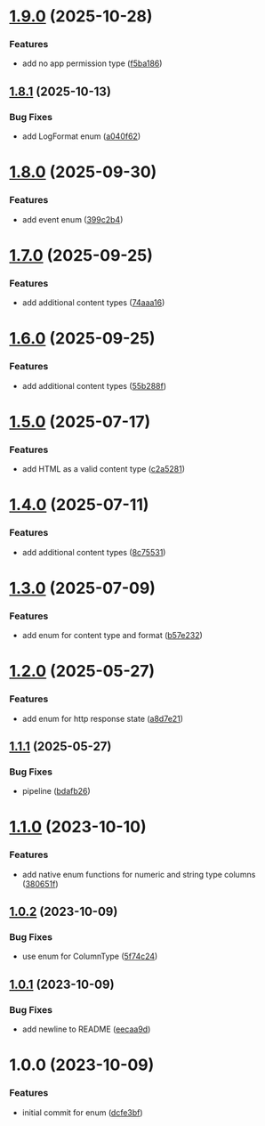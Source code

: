 # [1.9.0](https://github.com/bespin-studios/byteshard-enum/compare/v1.8.1...v1.9.0) (2025-10-28)


### Features

* add no app permission type ([f5ba186](https://github.com/bespin-studios/byteshard-enum/commit/f5ba186336d5a466d3a523c178f376f96e2629cc))

## [1.8.1](https://github.com/bespin-studios/byteshard-enum/compare/v1.8.0...v1.8.1) (2025-10-13)


### Bug Fixes

* add LogFormat enum ([a040f62](https://github.com/bespin-studios/byteshard-enum/commit/a040f62d6e722b3a09f699d3cc84a370302b01cb))

# [1.8.0](https://github.com/bespin-studios/byteshard-enum/compare/v1.7.0...v1.8.0) (2025-09-30)


### Features

* add event enum ([399c2b4](https://github.com/bespin-studios/byteshard-enum/commit/399c2b4157234e187fff796dfc8da8c68915e6b7))

# [1.7.0](https://github.com/bespin-studios/byteshard-enum/compare/v1.6.0...v1.7.0) (2025-09-25)


### Features

* add additional content types ([74aaa16](https://github.com/bespin-studios/byteshard-enum/commit/74aaa16a47ea79f66fb0412510dfb063281663f6))

# [1.6.0](https://github.com/bespin-studios/byteshard-enum/compare/v1.5.0...v1.6.0) (2025-09-25)


### Features

* add additional content types ([55b288f](https://github.com/bespin-studios/byteshard-enum/commit/55b288f438bdd48930e3521fecaadea445ef375f))

# [1.5.0](https://github.com/bespin-studios/byteshard-enum/compare/v1.4.0...v1.5.0) (2025-07-17)


### Features

* add HTML as a valid content type ([c2a5281](https://github.com/bespin-studios/byteshard-enum/commit/c2a528141a72c30f0000c6ee21e255b9c49d9acd))

# [1.4.0](https://github.com/bespin-studios/byteshard-enum/compare/v1.3.0...v1.4.0) (2025-07-11)


### Features

* add additional content types ([8c75531](https://github.com/bespin-studios/byteshard-enum/commit/8c75531429fe26f9a85b673e30c283448c0aad84))

# [1.3.0](https://github.com/bespin-studios/byteshard-enum/compare/v1.2.0...v1.3.0) (2025-07-09)


### Features

* add enum for content type and format ([b57e232](https://github.com/bespin-studios/byteshard-enum/commit/b57e232ceaf90c5238a8d4023adb6748a4a35353))

# [1.2.0](https://github.com/bespin-studios/byteshard-enum/compare/v1.1.1...v1.2.0) (2025-05-27)


### Features

* add enum for http response state ([a8d7e21](https://github.com/bespin-studios/byteshard-enum/commit/a8d7e2162e2f7b5df47da35060235216b8ac9522))

## [1.1.1](https://github.com/bespin-studios/byteshard-enum/compare/v1.1.0...v1.1.1) (2025-05-27)


### Bug Fixes

* pipeline ([bdafb26](https://github.com/bespin-studios/byteshard-enum/commit/bdafb26e7196ee9a6e281337b2e3c7a252709c43))

# [1.1.0](https://github.com/byteshard/enum/compare/v1.0.2...v1.1.0) (2023-10-10)


### Features

* add native enum functions for numeric and string type columns ([380651f](https://github.com/byteshard/enum/commit/380651fa7c1e449b527afa4daa5866ea5e910dc0))

## [1.0.2](https://github.com/byteshard/enum/compare/v1.0.1...v1.0.2) (2023-10-09)


### Bug Fixes

* use enum for ColumnType ([5f74c24](https://github.com/byteshard/enum/commit/5f74c2469761e691efcbd4538bdc7e4bfd61a493))

## [1.0.1](https://github.com/byteshard/enum/compare/v1.0.0...v1.0.1) (2023-10-09)


### Bug Fixes

* add newline to README ([eecaa9d](https://github.com/byteshard/enum/commit/eecaa9dde3c21c9084970bc9ba0bdfb6701ad085))

# 1.0.0 (2023-10-09)


### Features

* initial commit for enum ([dcfe3bf](https://github.com/byteshard/enum/commit/dcfe3bf226006dfa01784c30e18330bc3734d512))
